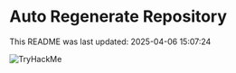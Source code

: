 # Auto Regenerate Repository

This README was last updated: 2025-04-06 15:07:24

 ![TryHackMe](https://tryhackme.com/badge/533634)